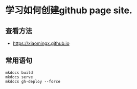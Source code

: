 # 学习如何创建github page site.
## 查看方法
 - https://xiaomingx.github.io
## 常用语句
```
mkdocs build
mkdocs serve
mkdocs gh-deploy --force
```
